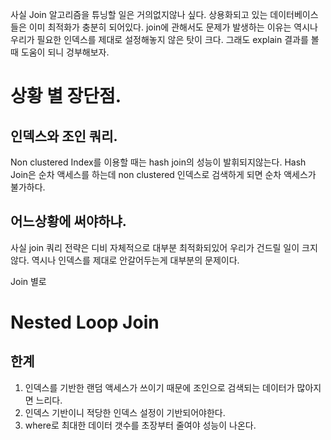사실 Join 알고리즘을 튜닝할 일은 거의없지않나 싶다. 상용화되고 있는 데이터베이스들은 이미 최적화가 충분히 되어있다. join에 관해서도 문제가 발생하는 이유는 역시나 우리가 필요한 인덱스를 제대로 설정해놓지 않은 탓이 크다. 그래도 explain 결과를 볼때 도움이 되니 겅부해보자.


# 상황 별 장단점.

## 인덱스와 조인 쿼리.

Non clustered Index를 이용할 때는 hash join의 성능이 발휘되지않는다. 
Hash Join은 순차 액세스를 하는데 non clustered 인덱스로 검색하게 되면 순차 액세스가 불가하다.

## 어느상황에 써야하냐.

사실 join 쿼리 전략은 디비 자체적으로 대부분 최적화되있어 우리가 건드릴 일이 크지 않다.
역시나 인덱스를 제대로 안갈어두는게 대부분의 문제이다.

Join 별로 

# Nested Loop Join

## 한계
1. 인덱스를 기반한 랜덤 액세스가 쓰이기 때문에 조인으로 검색되는 데이터가 많아지면 느리다.
2. 인덱스 기반이니 적당한 인덱스 설정이 기반되어야한다.
3. where로 최대한 데이터 갯수를 초장부터 줄여야 성능이 나온다.
